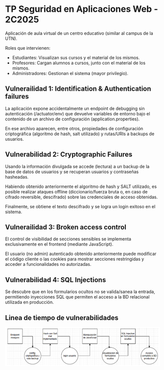 # TP Seguridad en Aplicaciones Web - 2C2025

Aplicación de aula virtual de un centro educativo (similar al campus de la UTN).

Roles que intervienen:
* Estudiantes: Visualizan sus cursos y el material de los mismos.
* Profesores: Cargan alumnos a cursos, junto con el material de los mismos.
* Administradores: Gestionan el sistema (mayor privilegio).

## Vulnerailidad 1: Identification & Authentication failures
La aplicación expone accidentalmente un endpoint de debugging sin autenticación (/actuator/env) que devuelve variables de entorno bajo el contenido de un archivo de configuración (application.properties).

En ese archivo aparecen, entre otros, propiedades de configuración criptográfica (algoritmo de hash, salt utilizado) y rutas/URIs a backups de usuarios.

## Vulnerabilidad 2: Cryptographic Failures
Usando la información divulgada se accede (lectura) a un backup de la base de datos de usuarios y se recuperan usuarios y contraseñas hasheadas.

Habiendo obtenido anteriormente el algoritmo de hash y SALT utilizado, es posible realizar ataques offline (diccionario/fuerza bruta o, en caso de cifrado reversible, descifrado) sobre las credenciales de acceso obtenidas.

Finalmente, se obtiene el texto descifrado y se logra un login exitoso en el sistema.

## Vulnerailidad 3: Broken access control
El control de visibilidad de secciones sensibles se implementa exclusivamente en el frontend (mediante JavaScript).

El usuario (no admin) autenticado obtenido anteriormente puede modificar el código cliente o las cookies para mostrar secciones restringidas y acceder a funcionalidades no autorizadas.

## Vulnerabilidad 4: SQL Injections
Se descubre que en los formularios ocultos no se valida/sanea la entrada, permitiendo inyecciones SQL que permiten el acceso a la BD relacional utilizada en producción.

## Linea de tiempo de vulnerabilidades
![vulnerabilidades](./images/vulnerabilidades.png)
